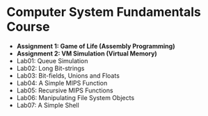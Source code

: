 <h1>Computer System Fundamentals Course</h1>

  - **Assignment 1: Game of Life (Assembly Programming)**
  - **Assignment 2: VM Simulation (Virtual Memory)**
  - Lab01: Queue Simulation
  - Lab02: Long Bit-strings
  - Lab03: Bit-fields, Unions and Floats
  - Lab04: A Simple MIPS Function
  - Lab05: Recursive MIPS Functions
  - Lab06: Manipulating File System Objects
  - Lab07: A Simple Shell
